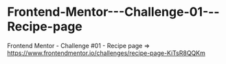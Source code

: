 # Frontend-Mentor---Challenge-01---Recipe-page
Frontend Mentor - Challenge #01 - Recipe page => https://www.frontendmentor.io/challenges/recipe-page-KiTsR8QQKm
